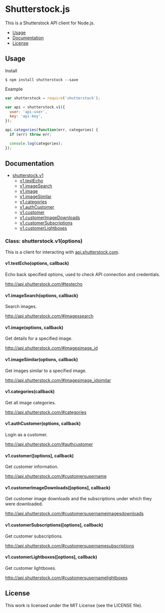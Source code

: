 # Shutterstock.js

This is a Shutterstock API client for Node.js.

 * [Usage](#usage)
 * [Documentation](#documentation)
 * [License](#license)

## Usage

Install

``` console
$ npm install shutterstock --save
```

Example

``` javascript
var shutterstock = require('shutterstock');

var api = shutterstock.v1({
  user: 'api-user',
  key: 'api-key',
});

api.categories(function(err, categories) {
  if (err) throw err;

  console.log(categories);
});
```

## Documentation

 * [shutterstock.v1](#class-shutterstockv1options)
   * [v1.testEcho](#v1testechooptions-callback)
   * [v1.imageSearch](#v1imagesearchoptions-callback)
   * [v1.image](#v1imageoptions-callback)
   * [v1.imageSimilar](#v1imagesimilaroptions-callback)
   * [v1.categories](#v1categoriescallback)
   * [v1.authCustomer](#v1authcustomeroptions-callback)
   * [v1.customer](#v1customeroptions-callback)
   * [v1.customerImageDownloads](#v1customerimagedownloadsoptions-callback)
   * [v1.customerSubscriptions](#v1customerlightboxesoptions-callback)
   * [v1.customerLightboxes](#v1customerlightboxesoptions-callback)

### Class: shutterstock.v1(options)

This is a client for interacting with [api.shutterstock.com](http://api.shutterstock.com).

#### v1.testEcho(options, callback)

Echo back specified options, used to check API connection and credentials.

http://api.shutterstock.com/#testecho

#### v1.imageSearch(options, callback)

Search images.

http://api.shutterstock.com/#imagessearch

#### v1.image(options, callback)

Get details for a specified image.

http://api.shutterstock.com/#imagesimage_id

#### v1.imageSimilar(options, callback)

Get images similar to a specified image.

http://api.shutterstock.com/#imagesimage_idsimilar

#### v1.categories(callback)

Get all image categories.

http://api.shutterstock.com/#categories

#### v1.authCustomer(options, callback)

Login as a customer.

http://api.shutterstock.com/#authcustomer

#### v1.customer([options], callback)

Get customer information.

http://api.shutterstock.com/#customersusername

#### v1.customerImageDownloads([options], callback)

Get customer image downloads and the subscriptions under which they
were downloaded.

http://api.shutterstock.com/#customersusernameimagesdownloads

#### v1.customerSubscriptions([options], callback)

Get customer subscriptions.

http://api.shutterstock.com/#customersusernamesubscriptions

#### v1.customerLightboxes([options], callback)

Get customer lightboxes.

http://api.shutterstock.com/#customersusernamelightboxes

## License

This work is licensed under the MIT License (see the LICENSE file).
